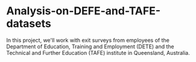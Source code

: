 # Analysis-on-DEFE-and-TAFE-datasets
In this project, we'll work with exit surveys from employees of the Department of Education, Training and Employment (DETE) and the Technical and Further Education (TAFE) institute in Queensland, Australia.
